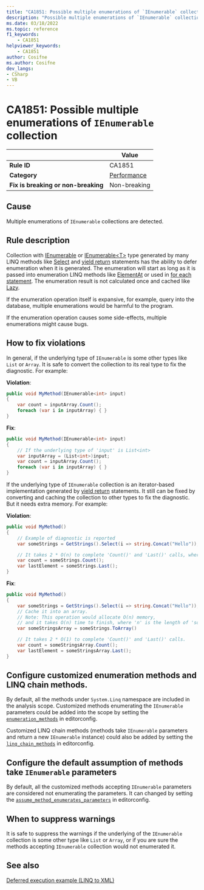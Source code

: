 ```yaml
---
title: "CA1851: Possible multiple enumerations of `IEnumerable` collection"
description: "Possible multiple enumerations of `IEnumerable` collection. Consider using an implementation that avoid multiple enumerations."
ms.date: 03/18/2022
ms.topic: reference
f1_keywords:
    - CA1851
helpviewer_keywords:
    - CA1851
author: Cosifne
ms.author: Cosifne
dev_langs:
- CSharp
- VB
---
```


# CA1851: Possible multiple enumerations of `IEnumerable` collection

| | Value |
|-|-|
| **Rule ID** |CA1851|
| **Category** |[Performance](performance-warnings.md)|
| **Fix is breaking or non-breaking** |Non-breaking|

## Cause

Multiple enumerations of `IEnumerable` collections are detected.

## Rule description

Collection with [IEnumerable](https://docs.microsoft.com/en-us/dotnet/api/system.collections.ienumerable?view=net-6.0) or [IEnumerable\<T\>](https://docs.microsoft.com/en-us/dotnet/api/system.collections.generic.ienumerable-1?view=net-6.0) type generated by many LINQ methods like [Select](https://docs.microsoft.com/en-us/dotnet/api/system.linq.enumerable.select?view=net-6.0) and [yield return](https://docs.microsoft.com/en-us/dotnet/csharp/language-reference/keywords/yield) statements has the ability to defer enumeration when it is generated. The enumeration will start as long as it is passed into enumeration LINQ methods like [ElementAt](https://docs.microsoft.com/en-us/dotnet/api/system.linq.enumerable.elementat?view=net-6.0) or used in [for each statement](https://docs.microsoft.com/en-us/dotnet/csharp/language-reference/statements/iteration-statements#the-foreach-statement). The enumeration result is not calculated once and cached like [Lazy](https://docs.microsoft.com/en-us/dotnet/api/system.lazy-1?view=net-6.0).

If the enumeration operation itself is expansive, for example, query into the database, multiple enumerations would be harmful to the program.

If the enumeration operation causes some side-effects, multiple enumerations might cause bugs.

## How to fix violations

In general, if the underlying type of `IEnumerable` is some other types like `List` or `Array`. It is safe to convert the collection to its real type to fix the diagnostic.
For example:

**Violation**:

```csharp
public void MyMethod(IEnumerable<int> input)
{
    var count = inputArray.Count();
    foreach (var i in inputArray) { }
}
```

**Fix**:

```csharp
public void MyMethod(IEnumerable<int> input)
{
    // If the underlying type of 'input' is List<int>
    var inputArray = (List<int>)input;
    var count = inputArray.Count();
    foreach (var i in inputArray) { }
}
```

If the underlying type of `IEnumerable` collection is an iterator-based implementation generated by [yield return](https://docs.microsoft.com/en-us/dotnet/csharp/language-reference/keywords/yield) statements. It still can be fixed by converting and caching the collection to other types to fix the diagnostic. But it needs extra memory.
For example:

**Violation**:

```csharp
public void MyMethod()
{
    // Example of diagnostic is reported
    var someStrings = GetStrings().Select(i => string.Concat("Hello"));

    // It takes 2 * O(n) to complete 'Count()' and 'Last()' calls, where 'n' is the length of 'someStrings'.
    var count = someStrings.Count();
    var lastElement = someStrings.Last();
}
```

**Fix**:

```csharp
public void MyMethod()
{
    var someStrings = GetStrings().Select(i => string.Concat("Hello"));
    // Cache it into an array.
    // Note: This operation would allocate O(n) memory,
    // and it takes O(n) time to finish, where 'n' is the length of 'someStrings'.
    var someStringsArray = someStrings.ToArray()

    // It takes 2 * O(1) to complete 'Count()' and 'Last()' calls.
    var count = someStringsArray.Count();
    var lastElement = someStringsArray.Last();
}
```

## Configure customized enumeration methods and LINQ chain methods.

By default, all the methods under `System.Linq` namespace are included in the analysis scope. Customized methods enumerating the `IEnumerable` parameters could be added into the scope by setting the [`enumeration_methods`](https://github.com/dotnet/roslyn-analyzers/blob/main/docs/Analyzer%20Configuration.md#enumeration-methods) in editorconfig.

Customized LINQ chain methods (methods take `IEnumerable` parameters and return a new `IEnumerable` instance) could also be added by setting the [`linq_chain_methods`](https://github.com/dotnet/roslyn-analyzers/blob/main/docs/Analyzer%20Configuration.md#linq-chain-methods) in editorconfig.

## Configure the default assumption of methods take `IEnumerable` parameters

By default, all the customized methods accepting `IEnumerable` parameters are considered not enumerating the parameters. It can changed by setting the [`assume_method_enumerates_parameters`](https://github.com/dotnet/roslyn-analyzers/blob/main/docs/Analyzer%20Configuration.md#assume-method-enumerates-parameters) in editorconfig.

## When to suppress warnings

It is safe to suppress the warnings if the underlying of the `IEnumerable` collection is some other type like `List` or `Array`, or if you are sure the methods accepting `IEnumerable` collection would not enumerated it.

## See also

[Deferred execution example (LINQ to XML)](https://docs.microsoft.com/en-us/dotnet/standard/linq/deferred-execution-example)